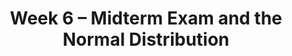 ---
    title: Week 6 – Midterm Exam and the Normal Distribution
    weekNumber: 6
    days:
      - date: 2024-2-12
        events:
          
          "**EXAM**{: .label .label-exam } **Midterm Exam**":
          "**DISC**{: .label .label-disc } Exam Solutions Review":
      - date: 2024-2-14
        events:
          "**LEC 15**{: .label .label-lecture } Confidence Intervals, Center, and Spread":
            "[CIT 13.3-13.4](https://inferentialthinking.com/chapters/13/3/Confidence_Intervals.html)" 
          "<small><i><span style='display: inline-block; padding-left: 80px'><b>Keywords:</b> interpreting CIs, robust vs. sensitive, center, standard deviation, Chebyshev </span></i></small>":
      - date: 2024-2-15
        events:
          
          "**PROJ**{: .label .label-proj } **Midterm Project**":
      - date: 2024-2-16
        events:
          "**LEC 16**{: .label .label-lecture } Standardization and the Normal Distribution":
            "[CIT 14.2-14.3](https://inferentialthinking.com/chapters/14/2/Variability.html)" 
          "<small><i><span style='display: inline-block; padding-left: 80px'><b>Keywords:</b> Chebyshev, standard units, normal distribution, CDF, inflection points </span></i></small>":
      - date: 2024-2-17
        events:
          
          "**LAB 4**{: .label .label-lab } **Simulation, Sampling, & Bootstrapping**":
---